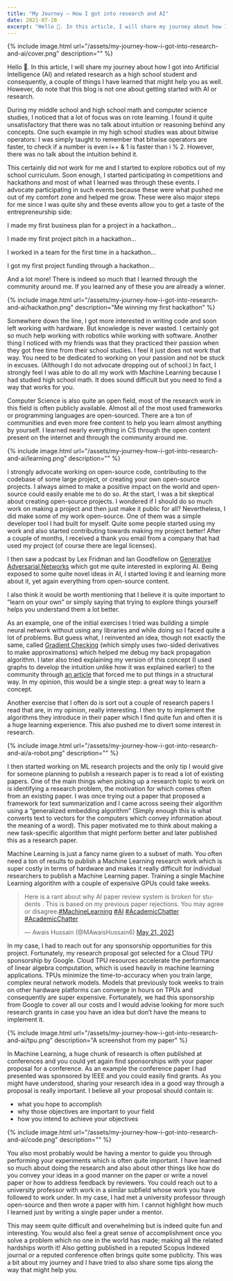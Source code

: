 ```yaml
---
title: "My Journey – How I got into research and AI"
date: 2021-07-28
excerpt: "Hello 👋. In this article, I will share my journey about how I got into Artificial Intelligence (AI) and related research as a high school student and consequently, a couple of things I have learned that might help you as well. However, do note that this blog is not one about getting started with AI or research."
---
```


<link rel="canonical" href="https://www.freecodecamp.org/news/graph-neural-networks-explained-with-examples/">

{% include image.html url="/assets/my-journey-how-i-got-into-research-and-ai/cover.png" description="" %}

Hello 👋. In this article, I will share my journey about how I got into Artificial Intelligence (AI) and related research as a high school student and consequently, a couple of things I have learned that might help you as well. However, do note that this blog is not one about getting started with AI or research.

During my middle school and high school math and computer science studies, I noticed that a lot of focus was on rote learning. I found it quite unsatisfactory that there was no talk about intuition or reasoning behind any concepts. One such example in my high school studies was about bitwise operators: I was simply taught to remember that bitwise operators are faster, to check if a number is even i++ & 1 is faster than i % 2. However, there was no talk about the intuition behind it.

This certainly did not work for me and I started to explore robotics out of my school curriculum. Soon enough, I started participating in competitions and hackathons and most of what I learned was through these events. I advocate participating in such events because these were what pushed me out of my comfort zone and helped me grow. These were also major steps for me since I was quite shy and these events allow you to get a taste of the entrepreneurship side:

I made my first business plan for a project in a hackathon…

I made my first project pitch in a hackathon…

I worked in a team for the first time in a hackathon…

I got my first project funding through a hackathon…

And a lot more! There is indeed so much that I learned through the community around me. If you learned any of these you are already a winner.

{% include image.html url="/assets/my-journey-how-i-got-into-research-and-ai/hackathon.png" description="Me winning my first hackathon" %}

Somewhere down the line, I got more interested in writing code and soon left working with hardware. But knowledge is never wasted. I certainly got so much help working with robotics while working with software. Another thing I noticed with my friends was that they practiced their passion when they got free time from their school studies. I feel it just does not work that way. You need to be dedicated to working on your passion and not be stuck in excuses. (Although I do not advocate dropping out of school.) In fact, I strongly feel I was able to do all my work with Machine Learning because I had studied high school math. It does sound difficult but you need to find a way that works for you.

Computer Science is also quite an open field, most of the research work in this field is often publicly available. Almost all of the most used frameworks or programming languages are open-sourced. There are a ton of communities and even more free content to help you learn almost anything by yourself. I learned nearly everything in CS through the open content present on the internet and through the community around me.

{% include image.html url="/assets/my-journey-how-i-got-into-research-and-ai/learning.png" description="" %}

I strongly advocate working on open-source code, contributing to the codebase of some large project, or creating your own open-source projects. I always aimed to make a positive impact on the world and open-source could easily enable me to do so. At the start, I was a bit skeptical about creating open-source projects. I wondered if I should do so much work on making a project and then just make it public for all? Nevertheless, I did make some of my work open-source. One of them was a simple developer tool I had built for myself. Quite some people started using my work and also started contributing towards making my project better! After a couple of months, I received a thank you email from a company that had used my project (of course there are legal licenses).

I then saw a podcast by Lex Fridman and Ian Goodfellow on [Generative Adversarial Networks](https://youtu.be/Z6rxFNMGdn0) which got me quite interested in exploring AI. Being exposed to some quite novel ideas in AI, I started loving it and learning more about it, yet again everything from open-source content.

I also think it would be worth mentioning that I believe it is quite important to “learn on your own” or simply saying that trying to explore things yourself helps you understand them a lot better. 

As an example, one of the initial exercises I tried was building a simple neural network without using any libraries and while doing so I faced quite a lot of problems. But guess what, I reinvented an idea, though not exactly the same, called [Gradient Checking](http://deeplearning.stanford.edu/tutorial/supervised/DebuggingGradientChecking/) (which simply uses two-sided derivatives to make approximations) which helped me debug my back propagation algorithm. I later also tried explaining my version of this concept (I used graphs to develop the intuition unlike how it was explained earlier) to the community through [an article](https://towardsdatascience.com/debugging-your-neural-nets-and-checking-your-gradients-f4d7f55da167) that forced me to put things in a structural way. In my opinion, this would be a single step: a great way to learn a concept.

Another exercise that I often do is sort out a couple of research papers I read that are, in my opinion, really interesting. I then try to implement the algorithms they introduce in their paper which I find  quite fun and often it is a huge learning experience. This also pushed me to divert some interest in research.

{% include image.html url="/assets/my-journey-how-i-got-into-research-and-ai/a-robot.png" description="" %}

I then started working on ML research projects and the only tip I would give for someone planning to publish a research paper is to read a lot of existing papers. One of the main things when picking up a research topic to work on is identifying a research problem, the motivation for which comes often from an existing paper. I was once trying out a paper that proposed a framework for text summarization and I came across seeing their algorithm using a “generalized embedding algorithm” (Simply enough this is what converts text to vectors for the computers which convey information about the meaning of a word). This paper motivated me to think about making a new task-specific algorithm that might perform better and later published this as a research paper.

Machine Learning is just a fancy name given to a subset of math. You often need a ton of results to publish a Machine Learning research work which is super costly in terms of hardware and makes it really difficult for individual researchers to publish a Machine Learning paper.  Training a single Machine Learning algorithm with a couple of expensive GPUs could take weeks. 

<blockquote class="twitter-tweet"><p lang="en" dir="ltr">Here is a rant about why AI paper review system is broken for students . This is based on my previous paper rejections. You may agree or disagree.<a href="https://twitter.com/hashtag/MachineLearning?src=hash&amp;ref_src=twsrc%5Etfw">#MachineLearning</a> <a href="https://twitter.com/hashtag/AI?src=hash&amp;ref_src=twsrc%5Etfw">#AI</a> <a href="https://twitter.com/hashtag/AcademicChatter?src=hash&amp;ref_src=twsrc%5Etfw">#AcademicChatter</a> <a href="https://twitter.com/hashtag/AcademicChatter?src=hash&amp;ref_src=twsrc%5Etfw">#AcademicChatter</a></p>&mdash; Awais Hussain (@MAwaisHussain6) <a href="https://twitter.com/MAwaisHussain6/status/1395751799416524814?ref_src=twsrc%5Etfw">May 21, 2021</a></blockquote> <script async src="https://platform.twitter.com/widgets.js" charset="utf-8"></script>

In my case, I had to reach out for any sponsorship opportunities for this project. Fortunately, my research proposal got selected for a Cloud TPU sponsorship by Google. Cloud TPU resources accelerate the performance of linear algebra computation, which is used heavily in machine learning applications. TPUs minimize the time-to-accuracy when you train large, complex neural network models. Models that previously took weeks to train on other hardware platforms can converge in hours on TPUs and consequently are super expensive. Fortunately, we had this sponsorship from Google to cover all our costs and I would advise looking for more such research grants in case you have an idea but don’t have the means to implement it.

{% include image.html url="/assets/my-journey-how-i-got-into-research-and-ai/tpu.png" description="A screenshot from my paper" %}

In Machine Learning, a huge chunk of research is often published at conferences and you could yet again find sponsorships with your paper proposal for a conference. As an example the conference paper I had presented was sponsored by IEEE and you could easily find grants. As you might have understood, sharing your research idea in a good way through a proposal is really important. I believe all your proposal should contain is:

- what you hope to accomplish
- why those objectives are important to your field
- how you intend to achieve your objectives

{% include image.html url="/assets/my-journey-how-i-got-into-research-and-ai/code.png" description="" %}

You also most probably would be having a mentor to guide you through performing your experiments which is often quite important. I have learned so much about doing the research and also about other things like how do you convey your ideas in a good manner on the paper or write a novel paper or how to address feedback by reviewers. You could reach out to a university professor with work in a similar subfield whose work you have followed to work under. In my case, I had met a university professor through open-source and then wrote a paper with him. I cannot highlight how much I learned just by writing a single paper under a mentor.

This may seem quite difficult and overwhelming but is indeed quite fun and interesting. You would also feel a great sense of accomplishment once you solve a problem which no one in the world has made; making all the related hardships worth it! Also getting published in a reputed Scopus Indexed journal or a reputed conference often brings quite some publicity. This was a bit about my journey and I have tried to also share some tips along the way that might help you.
